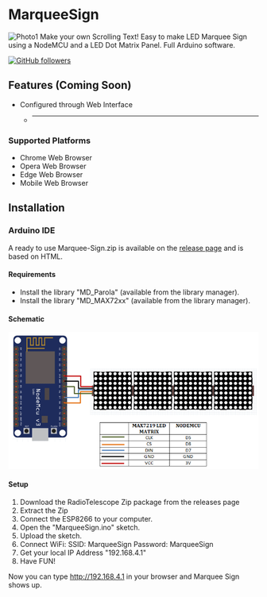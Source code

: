 # MarqueeSign
![Photo1](https://github.com/Furkanprlk/Marquee-Sign/blob/main/photos/photo.png)
Make your own Scrolling Text! Easy to make LED Marquee Sign using a NodeMCU and a LED Dot Matrix Panel. Full Arduino software.

[![GitHub followers](https://img.shields.io/github/followers/Furkanprlk?style=social)](https://github.com/Furkanprlk) 


## Features (Coming Soon)
* Configured through Web Interface
    * --------

### Supported Platforms
* Chrome Web Browser
* Opera Web Browser
* Edge Web Browser
* Mobile Web Browser



## Installation

### Arduino IDE
A ready to use Marquee-Sign.zip is available on the [release page](https://github.com/Furkanprlk/Marquee-Sign/) and is based on HTML.

#### Requirements
* Install the library "MD_Parola" (available from the library manager).
* Install the library "MD_MAX72xx" (available from the library manager).

#### Schematic
![Schematic](https://github.com/Furkanprlk/Marquee-Sign/blob/main/photos/schematic.png)

#### Setup

1. Download the RadioTelescope Zip package from the releases page
2. Extract the Zip
3. Connect the ESP8266 to your computer.
4. Open the "MarqueeSign.ino" sketch.
5. Upload the sketch.
6. Connect WiFi: SSID: MarqueeSign Password: MarqueeSign
7. Get your local IP Address "192.168.4.1"
8. Have FUN!

Now you can type http://192.168.4.1 in your browser and Marquee Sign shows up.
